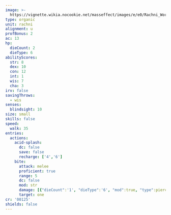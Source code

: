 ```yaml
---
image: >-
  https://vignette.wikia.nocookie.net/masseffect/images/e/e0/Rachni_Worker.png/revision/latest?cb=20100824223955
type: organic
unit: rachni
alignment: u
profBonus: 2
ac: 13
hp:
  dieCount: 2
  dieType: 6
abilityScores:
  str: 8
  dex: 10
  con: 12
  int: 1
  wis: 7
  cha: 3
irv: false
savingThrows:
  - wis
senses:
  blindsight: 10
size: small
skills: false
speed:
  walk: 35
entries:
  actions:
    acid-splash:
      dc: false
      save: false
      recharge: ['4','6']
    bite:
      attack: melee
      proficient: true
      range: 5
      dc: false
      mod: str
      damage: [{"dieCount":'1', "dieType":'6', "mod":true, "type":piercing}]
      target: one
cr: '00125'
shields: false
---
```

